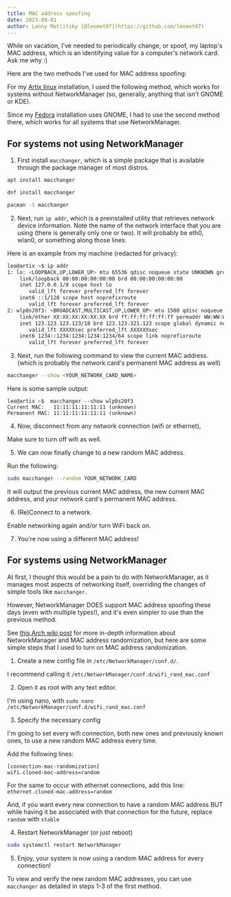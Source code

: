 ```yaml
---
title: MAC address spoofing
date: 2023-09-01
author: Lenny Metlitsky [@leomet07](https://github.com/leomet07)
---
```


While on vacation, I've needed to periodically change, or spoof, my laptop's MAC address, which is an identifying value for a computer's network card. Ask me why :)

Here are the two methods I've used for MAC address spoofing:

For my [Artix linux](https://artixlinux.org) installation, I used the following method, which works for systems without NetworkManager (so, generally, anything that isn't GNOME or KDE).

Since my [Fedora](https://www.fedoraproject.org/workstation/) installation uses GNOME, I had to use the second method there, which works for all systems that use NetworkManager.

## For systems not using NetworkManager

1. First install `macchanger`, which is a simple package that is available through the package manager of most distros.

```bash
apt install macchanger

dnf install macchanger

pacman -S macchanger
```

2. Next, run `ip addr`, which is a preinstalled utility that retrieves network device information. Note the name of the network interface that you are using (there is generally only one or two). It will probably be eth0, wlan0, or something along those lines.

Here is an example from my machine (redacted for privacy):

```bash
leo@artix ~$ ip addr
1: lo: <LOOPBACK,UP,LOWER_UP> mtu 65536 qdisc noqueue state UNKNOWN group default qlen 1000
    link/loopback 00:00:00:00:00:00 brd 00:00:00:00:00:00
    inet 127.0.0.1/8 scope host lo
       valid_lft forever preferred_lft forever
    inet6 ::1/128 scope host noprefixroute
       valid_lft forever preferred_lft forever
2: wlp0s20f3: <BROADCAST,MULTICAST,UP,LOWER_UP> mtu 1500 qdisc noqueue state UP group default qlen 1000
    link/ether XX:XX:XX:XX:XX:XX brd ff:ff:ff:ff:ff:ff permaddr WW:WW:WW:WW:WW:WW
    inet 123.123.123.123/18 brd 123.123.321.123 scope global dynamic noprefixroute wlp0s20f3
       valid_lft XXXXXsec preferred_lft XXXXXXsec
    inet6 1234::1234:1234:1234:1234/64 scope link noprefixroute
       valid_lft forever preferred_lft forever
```

3. Next, run the following command to view the current MAC address. (which is probably the network card's permanent MAC address as well)

```bash
macchanger --show <YOUR_NETWORK_CARD_NAME>
```

Here is some sample output:

```
leo@artix ~$  macchanger --show wlp0s20f3
Current MAC:   11:11:11:11:11:11 (unknown)
Permanent MAC: 11:11:11:11:11:11 (unknown)
```

4. Now, disconnect from any network connection (wifi or ethernet),

Make sure to turn off wifi as well.

5. We can now finally change to a new random MAC address.

Run the following:

```bash
sudo macchanger --random YOUR_NETWORK_CARD
```

It will output the previous current MAC address, the new current MAC address, and your network card's permanent MAC address.

6. (Re)Connect to a network.

Enable networking again and/or turn WiFi back on.

7. You're now using a different MAC address!

## For systems using NetworkManager

At first, I thought this would be a pain to do with NetworkManager, as it manages most aspects of networking itself, overriding the changes of simple tools like `macchanger`.

However, NetworkManager DOES support MAC address spoofing these days (even with multiple types!), and it's even simpler to use than the previous method.

See [this Arch wiki post](https://wiki.archlinux.org/title/NetworkManager#Configuring_MAC_address_randomization) for more in-depth information about NetworkManager and MAC address randomization, but here are some simple steps that I used to turn on MAC address randomization.

1. Create a new config file in `/etc/NetworkManager/conf.d/`.

I recommend calling it `/etc/NetworkManager/conf.d/wifi_rand_mac.conf`

2. Open it as root with any text editor.

I'm using nano, with `sudo nano /etc/NetworkManager/conf.d/wifi_rand_mac.conf`

3. Specify the necessary config

I'm going to set every wifi connection, both new ones and previously known ones, to use a new random MAC address every time.

Add the following lines:

```
[connection-mac-randomization]
wifi.cloned-mac-address=random
```

For the same to occur with ethernet connections, add this line:
`ethernet.cloned-mac-address=random`

And, if you want every new connection to have a random MAC address BUT while having it be associated with that connection for the future, replace `random` with `stable`

4. Restart NetworkManager (or just reboot)

```bash
sudo systemctl restart NetworkManager
```

5. Enjoy, your system is now using a random MAC address for every connection!

To view and verify the new random MAC addresses, you can use `macchanger` as detailed in steps 1-3 of the first method.
